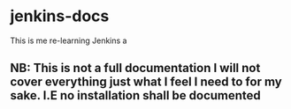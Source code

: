 # jenkins-docs
This is me re-learning Jenkins a


## NB: This is not a full documentation I will not cover everything just what I feel I need to for my sake. I.E no installation shall be documented

